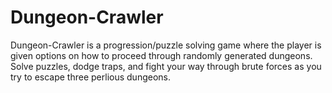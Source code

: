 # Dungeon-Crawler
 Dungeon-Crawler is a progression/puzzle solving game where the player is given options on how to proceed through randomly generated dungeons. Solve puzzles, dodge traps, and fight your way through brute forces as you try to escape three perlious dungeons.
